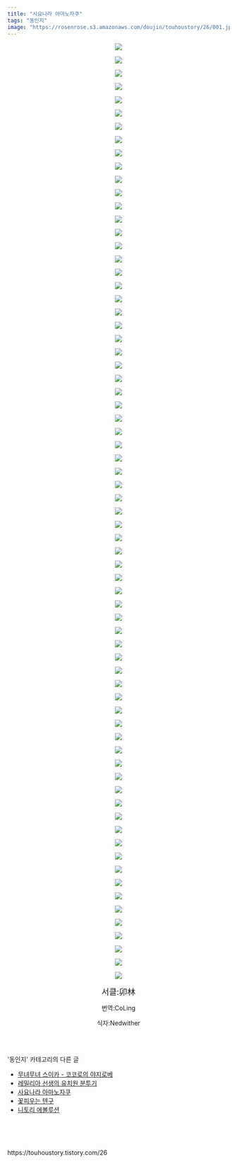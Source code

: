 ```yaml
---
title: "사요나라 아마노자쿠"
tags: "동인지"
image: "https://rosenrose.s3.amazonaws.com/doujin/touhoustory/26/001.jpg"
---
```

<div class="article">
<div class="tt_article_useless_p_margin"><p style="text-align: center; clear: none; float: none;"><img src="{{ site.imgserver1 }}/touhoustory/26/001.jpg"/></p><p style="text-align: center; clear: none; float: none;"><img src="{{ site.imgserver1 }}/touhoustory/26/002.jpg"/></p><p style="text-align: center; clear: none; float: none;"><img src="{{ site.imgserver1 }}/touhoustory/26/003.jpg"/></p><p style="text-align: center; clear: none; float: none;"><img src="{{ site.imgserver1 }}/touhoustory/26/004.jpg"/></p><p style="text-align: center; clear: none; float: none;"><img src="{{ site.imgserver1 }}/touhoustory/26/005.jpg"/></p><p style="text-align: center; clear: none; float: none;"><img src="{{ site.imgserver1 }}/touhoustory/26/006.jpg"/></p><p style="text-align: center; clear: none; float: none;"><img src="{{ site.imgserver1 }}/touhoustory/26/007.jpg"/></p><p style="text-align: center; clear: none; float: none;"><img src="{{ site.imgserver1 }}/touhoustory/26/008.jpg"/></p><p style="text-align: center; clear: none; float: none;"><img src="{{ site.imgserver1 }}/touhoustory/26/009.jpg"/></p><p style="text-align: center; clear: none; float: none;"><img src="{{ site.imgserver1 }}/touhoustory/26/010.jpg"/></p><p style="text-align: center; clear: none; float: none;"><img src="{{ site.imgserver1 }}/touhoustory/26/011.jpg"/></p><p style="text-align: center; clear: none; float: none;"><img src="{{ site.imgserver1 }}/touhoustory/26/012.jpg"/></p><p style="text-align: center; clear: none; float: none;"><img src="{{ site.imgserver1 }}/touhoustory/26/013.jpg"/></p><p style="text-align: center; clear: none; float: none;"><img src="{{ site.imgserver1 }}/touhoustory/26/014.jpg"/></p><p style="text-align: center; clear: none; float: none;"><img src="{{ site.imgserver1 }}/touhoustory/26/015.jpg"/></p><p style="text-align: center; clear: none; float: none;"><img src="{{ site.imgserver1 }}/touhoustory/26/016.jpg"/></p><p style="text-align: center; clear: none; float: none;"><img src="{{ site.imgserver1 }}/touhoustory/26/017.jpg"/></p><p style="text-align: center; clear: none; float: none;"><img src="{{ site.imgserver1 }}/touhoustory/26/018.jpg"/></p><p style="text-align: center; clear: none; float: none;"><img src="{{ site.imgserver1 }}/touhoustory/26/019.jpg"/></p><p style="text-align: center; clear: none; float: none;"><img src="{{ site.imgserver1 }}/touhoustory/26/020.jpg"/></p><p style="text-align: center; clear: none; float: none;"><img src="{{ site.imgserver1 }}/touhoustory/26/021.jpg"/></p><p style="text-align: center; clear: none; float: none;"><img src="{{ site.imgserver1 }}/touhoustory/26/022.jpg"/></p><p style="text-align: center; clear: none; float: none;"><img src="{{ site.imgserver1 }}/touhoustory/26/023.jpg"/></p><p style="text-align: center; clear: none; float: none;"><img src="{{ site.imgserver1 }}/touhoustory/26/024.jpg"/></p><p style="text-align: center; clear: none; float: none;"><img src="{{ site.imgserver1 }}/touhoustory/26/025.jpg"/></p><p style="text-align: center; clear: none; float: none;"><img src="{{ site.imgserver1 }}/touhoustory/26/026.jpg"/></p><p style="text-align: center; clear: none; float: none;"><img src="{{ site.imgserver1 }}/touhoustory/26/027.jpg"/></p><p style="text-align: center; clear: none; float: none;"><img src="{{ site.imgserver1 }}/touhoustory/26/028.jpg"/></p><p style="text-align: center; clear: none; float: none;"><img src="{{ site.imgserver1 }}/touhoustory/26/029.jpg"/></p><p style="text-align: center; clear: none; float: none;"><img src="{{ site.imgserver1 }}/touhoustory/26/030.jpg"/></p><p style="text-align: center; clear: none; float: none;"><img src="{{ site.imgserver1 }}/touhoustory/26/031.jpg"/></p><p style="text-align: center; clear: none; float: none;"><img src="{{ site.imgserver1 }}/touhoustory/26/032.jpg"/></p><p style="text-align: center; clear: none; float: none;"><img src="{{ site.imgserver1 }}/touhoustory/26/033.jpg"/></p><p style="text-align: center; clear: none; float: none;"><img src="{{ site.imgserver1 }}/touhoustory/26/034.jpg"/></p><p style="text-align: center; clear: none; float: none;"><img src="{{ site.imgserver1 }}/touhoustory/26/035.jpg"/></p><p style="text-align: center; clear: none; float: none;"><img src="{{ site.imgserver1 }}/touhoustory/26/036.jpg"/></p><p style="text-align: center; clear: none; float: none;"><img src="{{ site.imgserver1 }}/touhoustory/26/037.jpg"/></p><p style="text-align: center; clear: none; float: none;"><img src="{{ site.imgserver1 }}/touhoustory/26/038.jpg"/></p><p style="text-align: center; clear: none; float: none;"><img src="{{ site.imgserver1 }}/touhoustory/26/039.jpg"/></p><p style="text-align: center; clear: none; float: none;"><img src="{{ site.imgserver1 }}/touhoustory/26/040.jpg"/></p><p style="text-align: center; clear: none; float: none;"><img src="{{ site.imgserver1 }}/touhoustory/26/041.jpg"/></p><p style="text-align: center; clear: none; float: none;"><img src="{{ site.imgserver1 }}/touhoustory/26/042.jpg"/></p><p style="text-align: center; clear: none; float: none;"><img src="{{ site.imgserver1 }}/touhoustory/26/043.jpg"/></p><p style="text-align: center; clear: none; float: none;"><img src="{{ site.imgserver1 }}/touhoustory/26/044.jpg"/></p><p style="text-align: center; clear: none; float: none;"><img src="{{ site.imgserver1 }}/touhoustory/26/045.jpg"/></p><p style="text-align: center; clear: none; float: none;"><img src="{{ site.imgserver1 }}/touhoustory/26/046.jpg"/></p><p style="text-align: center; clear: none; float: none;"><img src="{{ site.imgserver1 }}/touhoustory/26/047.jpg"/></p><p style="text-align: center; clear: none; float: none;"><img src="{{ site.imgserver1 }}/touhoustory/26/048.jpg"/></p><p style="text-align: center; clear: none; float: none;"><img src="{{ site.imgserver1 }}/touhoustory/26/049.jpg"/></p><p style="text-align: center; clear: none; float: none;"><img src="{{ site.imgserver1 }}/touhoustory/26/050.jpg"/></p><p style="text-align: center; clear: none; float: none;"><img src="{{ site.imgserver1 }}/touhoustory/26/051.jpg"/></p><p style="text-align: center; clear: none; float: none;"><img src="{{ site.imgserver1 }}/touhoustory/26/052.jpg"/></p><p style="text-align: center; clear: none; float: none;"><img src="{{ site.imgserver1 }}/touhoustory/26/053.jpg"/></p><p style="text-align: center; clear: none; float: none;"><img src="{{ site.imgserver1 }}/touhoustory/26/054.jpg"/></p><p style="text-align: center; clear: none; float: none;"><img src="{{ site.imgserver1 }}/touhoustory/26/055.jpg"/></p><p style="text-align: center; clear: none; float: none;"><img src="{{ site.imgserver1 }}/touhoustory/26/056.jpg"/></p><p style="text-align: center; clear: none; float: none;"><img src="{{ site.imgserver1 }}/touhoustory/26/057.jpg"/></p><p style="text-align: center; clear: none; float: none;"><img src="{{ site.imgserver1 }}/touhoustory/26/058.jpg"/></p><p style="text-align: center; clear: none; float: none;"><img src="{{ site.imgserver1 }}/touhoustory/26/059.jpg"/></p><p style="text-align: center; clear: none; float: none;"><img src="{{ site.imgserver1 }}/touhoustory/26/060.jpg"/></p><p style="text-align: center; clear: none; float: none;"><img src="{{ site.imgserver1 }}/touhoustory/26/061.jpg"/></p><p style="text-align: center; clear: none; float: none;"><img src="{{ site.imgserver1 }}/touhoustory/26/062.jpg"/></p><p style="text-align: center; clear: none; float: none;"><img src="{{ site.imgserver1 }}/touhoustory/26/063.jpg"/></p><p style="text-align: center; clear: none; float: none;"><img src="{{ site.imgserver1 }}/touhoustory/26/064.jpg"/></p><p style="text-align: center; clear: none; float: none;"><img src="{{ site.imgserver1 }}/touhoustory/26/065.jpg"/></p><p style="text-align: center; clear: none; float: none;"><img src="{{ site.imgserver1 }}/touhoustory/26/066.jpg"/></p><p style="text-align: center; clear: none; float: none;"><img src="{{ site.imgserver1 }}/touhoustory/26/067.jpg"/></p><p style="text-align: center; clear: none; float: none;"><img src="{{ site.imgserver1 }}/touhoustory/26/068.jpg"/></p><p style="text-align: center; clear: none; float: none;"><img src="{{ site.imgserver1 }}/touhoustory/26/069.jpg"/></p><p style="text-align: center; clear: none; float: none;"><img src="{{ site.imgserver1 }}/touhoustory/26/070.jpg"/></p><p style="text-align: center; clear: none; float: none;"><img src="{{ site.imgserver1 }}/touhoustory/26/071.jpg"/></p><p style="text-align: center;"><span style="font-size: 14pt;">서클:卯林</span></p><p style="text-align: center;">번역:CoLing</p><p style="text-align: center;">식자:Nedwither<br/></p> </div></div><br/>
<div class="tagTrail">
</div><br/>
<div class="another">
<p>'동인지' 카테고리의 다른 글</p>
<ul>
<li><a href="/touhoustory_49">무녀무녀 스이카 - 코코로의 야지로베</a></li>
<li><a href="/touhoustory_42">레밀리아 선생의 유치원 분투기</a></li>
<li><a href="/touhoustory_26">사요나라 아마노자쿠</a></li>
<li><a href="/touhoustory_24">꽃피우는 텐구</a></li>
<li><a href="/touhoustory_18">니토리 에볼루션</a></li>
</ul>
</div><br/>
<div class="cb_lstcomment">
</div><br/>
<br/>
<p id="refer">https://touhoustory.tistory.com/26</p>
<br/>
